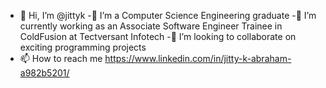 - 👋 Hi, I’m @jittyk
-👀 I’m a Computer Science Engineering graduate
-💼 I’m currently working as an Associate Software Engineer Trainee in ColdFusion at Tectversant Infotech
-💞️ I’m looking to collaborate on exciting programming projects
- 📫 How to reach me https://www.linkedin.com/in/jitty-k-abraham-a982b5201/


